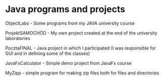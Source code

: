 # Java programs and projects 

ObjectLabs - Some programs from my JAVA university course 

ProjektSAMOCHÓD - My own project created at the end of the university laboratories 

PocztaFINAL - Java project in which I participated (I was responsible for GUI and in defining some of the classes)

JavaFxCalculator - Simple demo project from JavaFx course

MyZipp - simple program for making zip files both for files and directories
